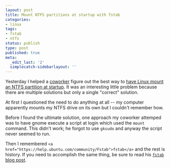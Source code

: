 ```yaml
---
layout: post
title: Mount NTFS partitions at startup with fstab
categories:
- linux
tags:
- fstab
- ntfs
status: publish
type: post
published: true
meta:
  _edit_last: '2'
  simplecatch-sidebarlayout: ''
---
```

Yesterday I helped a <a href="http://dollopofdesi.blogspot.com">coworker</a> figure out the best way to <a href="http://dollopofdesi.blogspot.com/2009/07/loading-windows-partition-at-bootup-in.html">have Linux mount an NTFS partition at startup</a>.  It was an interesting little problem because there are multiple solutions but only a single "correct" solution.

At first I questioned the need to do anything at all -- my computer apparently mounts my NTFS drive on its own but I couldn't remember how.  

Before I found the ultimate solution, one approach my coworker attemped was to have gnome execute a script at login which used the `mount` command.  This didn't work; he forgot to use `gksudo` and anyway the script never seemed to run.

Then I remembered `<a href="https://help.ubuntu.com/community/Fstab">fstab</a>` and the rest is history.  If you need to accomplish the same thing, be sure to read his <a href="http://dollopofdesi.blogspot.com/2009/07/loading-windows-partition-at-bootup-in.html">`fstab` blog post</a>.
